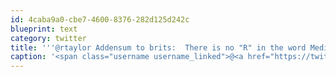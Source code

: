 ```yaml
---
id: 4caba9a0-cbe7-4600-8376-282d125d242c
blueprint: text
category: twitter
title: '''@rtaylor Addensum to brits:  There is no "R" in the word Media. Its Mee-Dee-YA, not "Mee-Deey-YEAR"'
caption: '<span class="username username_linked">@<a href="https://twitter.com/rtaylor" title="Elon Musk">rtaylor</a></span> Addensum to brits:  There is no "R" in the word Media. Its Mee-Dee-YA, not "Mee-Deey-YEAR"'
---
```

